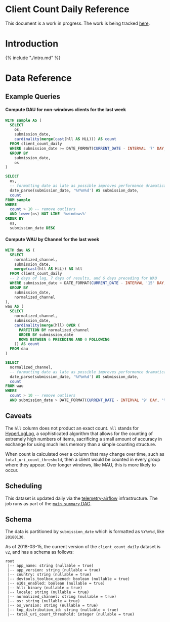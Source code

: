 # Client Count Daily Reference

This document is a work in progress.
The work is being tracked
[here](https://bugzilla.mozilla.org/show_bug.cgi?id=1364175).

<!-- toc -->

# Introduction

{% include "./intro.md" %}

# Data Reference

## Example Queries

#### Compute DAU for non-windows clients for the last week

```sql
WITH sample AS (
  SELECT
    os,
    submission_date,
    cardinality(merge(cast(hll AS HLL))) AS count
  FROM client_count_daily
  WHERE submission_date >= DATE_FORMAT(CURRENT_DATE - INTERVAL '7' DAY, '%Y%m%d')
  GROUP BY
    submission_date,
    os
)

SELECT
  os,
  -- formatting date as late as possible improves performance dramatically
  date_parse(submission_date, '%Y%m%d') AS submission_date,
  count
FROM sample
WHERE
  count > 10 -- remove outliers
  AND lower(os) NOT LIKE '%windows%'
ORDER BY
  os,
  submission_date DESC
```

#### Compute WAU by Channel for the last week

```sql
WITH dau AS (
  SELECT
    normalized_channel,
    submission_date,
    merge(cast(hll AS HLL)) AS hll
  FROM client_count_daily
  -- 2 days of lag, 7 days of results, and 6 days preceding for WAU
  WHERE submission_date > DATE_FORMAT(CURRENT_DATE - INTERVAL '15' DAY, '%Y%m%d')
  GROUP BY
    submission_date,
    normalized_channel
),
wau AS (
  SELECT
    normalized_channel,
    submission_date,
    cardinality(merge(hll) OVER (
      PARTITION BY normalized_channel
      ORDER BY submission_date
      ROWS BETWEEN 6 PRECEDING AND 0 FOLLOWING
    )) AS count
  FROM dau
)

SELECT
  normalized_channel,
  -- formatting date as late as possible improves performance dramatically
  date_parse(submission_date, '%Y%m%d') AS submission_date,
  count
FROM wau
WHERE
  count > 10 -- remove outliers
  AND submission_date > DATE_FORMAT(CURRENT_DATE - INTERVAL '9' DAY, '%Y%m%d') -- only days that have a full WAU
```

## Caveats

The `hll` column does not product an exact count. `hll` stands for
[HyperLogLog](https://en.wikipedia.org/wiki/HyperLogLog), a sophisticated
algorithm that allows for the counting of extremely high numbers of items,
sacrificing a small amount of accuracy in exchange for using much less memory
than a simple counting structure.

When count is calculated over a column that may change over time, such as
`total_uri_count_threshold`, then a client would be counted in every group
where they appear. Over longer windows, like MAU, this is more likely to occur.

## Scheduling

This dataset is updated daily via the
[telemetry-airflow](https://github.com/mozilla/telemetry-airflow) infrastructure.
The job runs as part of the [`main_summary` DAG](https://github.com/mozilla/telemetry-airflow/blob/master/dags/main_summary.py).

## Schema

The data is partitioned by `submission_date` which is formatted as `%Y%m%d`,
like `20180130`.

As of 2018-03-15, the current version of the `client_count_daily` dataset
is `v2`, and has a schema as follows:

```
root
 |-- app_name: string (nullable = true)
 |-- app_version: string (nullable = true)
 |-- country: string (nullable = true)
 |-- devtools_toolbox_opened: boolean (nullable = true)
 |-- e10s_enabled: boolean (nullable = true)
 |-- hll: binary (nullable = true)
 |-- locale: string (nullable = true)
 |-- normalized_channel: string (nullable = true)
 |-- os: string (nullable = true)
 |-- os_version: string (nullable = true)
 |-- top_distribution_id: string (nullable = true)
 |-- total_uri_count_threshold: integer (nullable = true)
```
